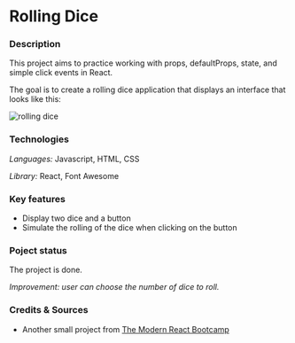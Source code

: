 # Rolling Dice

### Description

This project aims to practice working with props, defaultProps, state, and simple click events in React.

The goal is to create a rolling dice application that displays an interface that looks like this:

![rolling dice](./src/rolling_dice.png)

### Technologies

*Languages:* Javascript, HTML, CSS

*Library:* React, Font Awesome

### Key features

* Display two dice and a button
* Simulate the rolling of the dice when clicking on the button

### Poject status

The project is done.

*Improvement: user can choose the number of dice to roll.*

### Credits & Sources

* Another small project from [The Modern React Bootcamp](https://www.udemy.com/course/modern-react-bootcamp)
